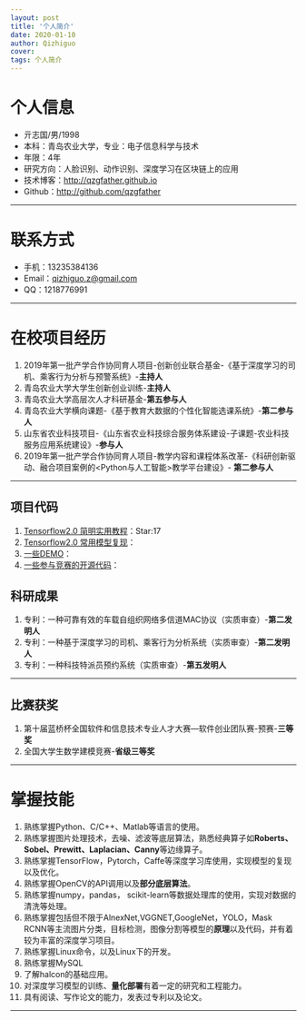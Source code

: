 ```yaml
---
layout: post
title: '个人简介'
date: 2020-01-10
author: Qizhiguo
cover: 
tags: 个人简介
---
```


# 个人信息

 - 亓志国/男/1998 
 - 本科：青岛农业大学，专业：电子信息科学与技术 
 - 年限：4年
 - 研究方向：人脸识别、动作识别、深度学习在区块链上的应用
 - 技术博客：http://qzgfather.github.io 
 - Github：http://github.com/qzgfather

---
# 联系方式

- 手机：13235384136 
- Email：qizhiguo.z@gmail.com 
- QQ：1218776991

---

# 在校项目经历

1. 2019年第一批产学合作协同育人项目-创新创业联合基金-《基于深度学习的司机、乘客行为分析与预警系统》-**主持人**
2. 青岛农业大学大学生创新创业训练-**主持人**
3. 青岛农业大学高层次人才科研基金-**第五参与人**
4. 青岛农业大学横向课题-《基于教育大数据的个性化智能选课系统》-**第二参与人**
5. 山东省农业科技项目-《山东省农业科技综合服务体系建设-子课题-农业科技服务应用系统建设》-**参与人**
6. 2019年第一批产学合作协同育人项目-教学内容和课程体系改革-《科研创新驱动、融合项目案例的<Python与人工智能>教学平台建设》- **第二参与人**

---

## 项目代码

1. [Tensorflow2.0 简明实用教程](https://github.com/Qzgfather/TensorFlow-2.0)：Star:17
2. [Tensorflow2.0 常用模型复现](https://github.com/Qzgfather/TensorFlow2_CNN_Models)：
3. [一些DEMO](https://github.com/Qzgfather/Deep-Learning-Project)：
4. [一些参与竞赛的开源代码](https://github.com/Qzgfather/match)：
 

## 科研成果

1. 专利：一种可靠有效的车载自组织网络多信道MAC协议（实质审查）-**第二发明人**
2. 专利：一种基于深度学习的司机、乘客行为分析系统（实质审查）-**第二发明人**
3. 专利：一种科技特派员预约系统（实质审查）-**第五发明人**

---

## 比赛获奖

1. 第十届蓝桥杯全国软件和信息技术专业人才大赛—软件创业团队赛-预赛-**三等奖**
2. 全国大学生数学建模竞赛-**省级三等奖**

---

# 掌握技能

1. 熟练掌握Python、C/C++、Matlab等语言的使用。
2. 熟练掌握图片处理技术，去噪、滤波等底层算法，熟悉经典算子如**Roberts、Sobel、Prewitt、Laplacian、Canny**等边缘算子。
3. 熟练掌握TensorFlow，Pytorch，Caffe等深度学习库使用，实现模型的复现以及优化。
4. 熟练掌握OpenCV的API调用以及**部分底层算法**。
5. 熟练掌握numpy，pandas， scikit-learn等数据处理库的使用，实现对数据的清洗等处理。
6. 熟练掌握包括但不限于AlnexNet,VGGNET,GoogleNet，YOLO，Mask RCNN等主流图片分类，目标检测，图像分割等模型的**原理**以及代码，并有着较为丰富的深度学习项目。
7. 熟练掌握Linux命令，以及Linux下的开发。
8. 熟练掌握MySQL
9. 了解halcon的基础应用。    
10. 对深度学习模型的训练、**量化部署**有着一定的研究和工程能力。
11. 具有阅读、写作论文的能力，发表过专利以及论文。

---





